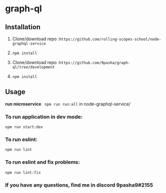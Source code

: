 # graph-ql

## Installation

1. Clone/download repo :`https://github.com/rolling-scopes-school/node-graphql-service`
2. `npm install`

3. Clone/download repo :`https://github.com/9pasha/graph-ql/tree/development`
4. `npm install`

## Usage

**run microservice**
` npm run run:all` in node-graphql-service/


### To run application in dev mode:
`npm run start:dev`
### To run eslint:
`npm run lint`
### To run eslint and fix problems:
`npm run lint:fix`

### If you have any questions, find me in discord 9pasha9#2155